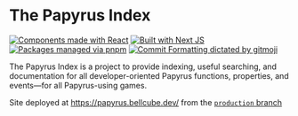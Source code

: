 # The Papyrus Index

[![Components made with React](https://img.shields.io/badge/react-%2320232a.svg?style=for-the-badge&logo=react&logoColor=%2361DAFB)](https://reactnative.dev/)
[![Built with Next JS](https://img.shields.io/badge/Next-black?style=for-the-badge&logo=next.js&logoColor=white)](https://nextjs.org/)
[![Packages managed via pnpm](https://img.shields.io/badge/pnpm-%234a4a4a.svg?style=for-the-badge&logo=pnpm&logoColor=f69220)](https://pnpm.io/)
[![Commit Formatting dictated by gitmoji](https://img.shields.io/badge/gitmoji-%20😜%20😍-FFDD67.svg?style=for-the-badge)](https://gitmoji.dev)

The Papyrus Index is a project to provide indexing, useful searching, and documentation for all developer-oriented Papyrus functions, properties, and events&mdash;for all Papyrus-using games.

Site deployed at https://papyrus.bellcube.dev/ from the [`production` branch](https://github.com/BellCubeDev/papyrus-index/tree/production)
